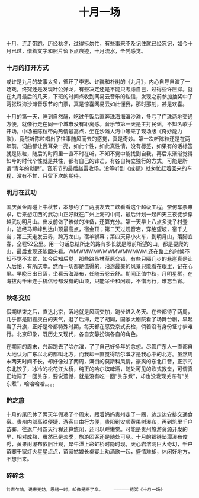 ﻿---
layout: post
title: 十月一场
category: 一刻
tags: reading
keywords:
description:
---
十月，连走带跑，历经秋冬，过得挺匆忙，有些事来不及记住就已经忘记，如今十月已过，借着文字和照片留下点痕迹，十月流水，全凭感觉。

### 十月的打开方式

或许是九月的故事太多，循环了李志、许巍和朴树的《九月》，内心自导自演了一场戏，终究还是发现叶公好龙，有些决定还是不能只考虑自己，过得些许压抑。就在九月最后的几天，下班的时间点收到网易云音乐的私信，发现之前参加抽奖中了两张珠海沙滩音乐节的门票，真是惊喜网易云如此懂我，那时那刻，甚是欢喜。

十月的第一天，睡到自然醒，吃过午饭后直奔珠海海滨沙滩，多亏了广珠两地交通方便，就像行走在同一个城市没有距离感。音乐节第一天是主打民谣，不知名歌手开场，中场被陈粒带向热情最高点，坐在沙滩人海中等来了现场版《奇妙能力歌》，竟然听陈粒唱出了往事随风而去的感觉，真是奇妙。第一次听陈粒还是在两年前，词曲都让我耳朵一亮，如此个性，如此真性情，没有标签，如果有的话标签就是陈粒，随后的时间里一直不时在听，不知不觉中能找到自我，再后来渐渐觉得如今的时代个性就是共性，都有自己的锋芒，有各自特立独行的方式，可能是所谓“青年的觉醒”。音乐节的最后赵雷收场，没等听到《成都》就匆忙赶着回来的车程，没有不甘，只留下次的期待。

### 明月在武功

国庆黄金周碰上中秋节，本想约了三两朋友去三峡看看这个超级工程，奈何车票难求，后来想江西的武功山正好就在广州上海的中间，最后计划一起四天三夜徒步穿越武功明月山。出发前做了该做的准备，还算充分。第一天早上八点多沈子村登山，途经马蹄峰到达山顶最高点，宿金顶；第二天过观音宕，穿绝望坡，宿千丈岩；第三天走发云界，跨万龙山，宿羊狮幕；第四天穿小火车，到明月山，落脚宜春，全程52公里。用一句话总结所走的路有多长就是眼前所望的山，都是要爬的山，最后发现还能回头看。WMWMWMWMWMWMWMWM.还在路上的时候不知不觉不太累，如今后知后觉，那些路丛林草原交错，有些只隔几步的悬崖真是让人后怕，有所庆幸。然而一切都是值得的，沿途最美的风景只能看在眼里，记在心里。早晚日出日落，坐看云海瀑布，任随云卷云舒。期间正值中秋，月明星稀，在海拔两千米连手机信号都没有的山顶，只能呆坐和闲聊，不惜再行，难忘当宵。


### 秋冬交加

假期结束之后，直达北京，落地就是风雨交加，跑步进入冬天。在帝都待了两周，几乎都是阴霾灰白的天气，逛了后海，走了胡同，国家大剧院看了场舞台剧，早起看了升旗，正好是帝都特殊时期，每天都在感受京式安检，倘若没有身份证寸步难行。北京印象，既历史又现代，各自安静扮演各自的角色。

在期间的周末，兴起跑去了哈尔滨，了了自己好多年的念想。尽管广东人一直都自大地认为广东以北的都叫北方，而我却一直觉得哈尔滨才是我心中的北方。虽然周末两天时间不长，却好像过了两周，满街的莫斯科风情，豪爽的东北口音，正宗的东北饺子，冰冷的松花江大桥，纯正的哈尔滨啤酒，随处可见的欧式教堂，可谓真正地闯了一回关东，要说遗憾，就是没有吃一回“关东煮”，却也没发现关东有“关东煮”，哈哈哈哈。。。。


### 黔之旅
十月的尾巴休了两天年假凑了个周末，跟着妈妈贵州走了一圈，边走边安排交通食宿。贵州内部高铁便捷，游客自由行方便，贵阳到安顺黄果树瀑布，再到凯里千户苗寨，往返广州四天行程还算悠闲，还可以睡懒觉。可能是贵州旅游资源开发的早，相对成熟，虽然已是淡季，旅游团客还是随处可见。十月的银链坠潭瀑布俊秀，黄果树瀑布依旧壮观，犀牛潭上彩虹桥时隐时现，天心岩溶洞巨大奇幻，千户苗寨千家灯火星星点点，苗家姑娘长桌宴上劝酒歌一起，盛情难却，休闲好地方，不想归来。

### 碎碎念

    铃声乍响，说来无妨，思绪一时，却像是断了章。    ——————花粥《十月一场》



